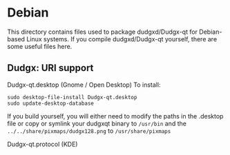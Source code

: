 
Debian
====================
This directory contains files used to package dudgxd/Dudgx-qt
for Debian-based Linux systems. If you compile dudgxd/Dudgx-qt yourself, there are some useful files here.

## Dudgx: URI support ##


Dudgx-qt.desktop  (Gnome / Open Desktop)
To install:

	sudo desktop-file-install Dudgx-qt.desktop
	sudo update-desktop-database

If you build yourself, you will either need to modify the paths in
the .desktop file or copy or symlink your dudgxqt binary to `/usr/bin`
and the `../../share/pixmaps/dudgx128.png` to `/usr/share/pixmaps`

Dudgx-qt.protocol (KDE)

